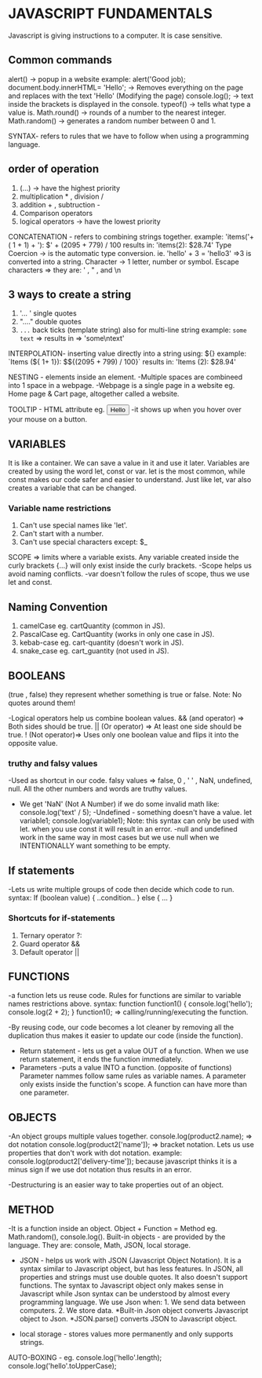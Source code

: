 # JAVASCRIPT FUNDAMENTALS #

Javascript is giving instructions to a computer.
It is case sensitive.

## Common commands ##

alert() -> popup in a website
    example: alert('Good job);
document.body.innerHTML= 'Hello'; -> Removes everything on the page and replaces with the text 'Hello'
   (Modifying the page)
console.log(); -> text inside the brackets is displayed in the console.
typeof() -> tells what type a value is.
Math.round() -> rounds of a number to the nearest integer.
Math.random() -> generates a random number between 0 and 1.

SYNTAX- refers to rules that we have to follow when using a programming language.

## order of operation ##

1. (...)        -> have the highest priority
2. multiplication * , division /
3. addition + , subtruction -
4. Comparison operators
5. logical operators  -> have the lowest priority

CONCATENATION - refers to combining strings together.
    example: 'items('+( 1 + 1) + '): $' + (2095 + 779) / 100
    results in: 'items(2): $28.74'
Type Coercion -> is the automatic type conversion.
    ie. 'hello' + 3 = 'hello3' =>3 is converted into a string.
Character -> 1 letter, number or symbol.
Escape characters => they are: \' , \" , and \n

## 3 ways to create a string ##

1. '... '  single quotes
2. "...."  double quotes
3. `...`   back ticks  (template string) also for multi-line string
    example: `some
              text`  => results in => 'some\ntext'

INTERPOLATION- inserting value directly into a string using: ${} 
    example: `Items (${ 1+ 1}): $${(2095 + 799) / 100}`
    results in: 'Items (2): $28.94'

NESTING - elements inside an element.
-Multiple spaces are combineed into 1 space in a webpage.
-Webpage is a single page in a website eg. Home page & Cart page, altogether called a website.

TOOLTIP - HTML attribute eg. 
    <button title="Good job!">Hello</button>
    -it shows up when you hover over your mouse on a button.

## VARIABLES ##

 It is like a container. We can save a value in it and use it later.
 Variables are created by using the word let, const or var.
 let is the most common, while const makes our code safer and easier to understand. Just like let, var also creates a variable that can be changed.

 ### Variable name restrictions ###

 1. Can't use special names like 'let'.
 2. Can't start with a number.
 3. Can't use special characters except: $_

SCOPE => limits where a variable exists. Any variable created inside the curly brackets {...} will only exist inside the curly brackets.
 -Scope helps us avoid naming conflicts.
 -var doesn't follow the rules of scope, thus we use let and const.

## Naming Convention ##

 1. camelCase eg. cartQuantity (common in JS).
 2. PascalCase eg. CartQuantity (works in only one case in JS).
 3. kebab-case eg. cart-quantity (doesn't work in JS).
 4. snake_case eg. cart_guantity (not used in JS).

## BOOLEANS ## 

 (true , false) they represent whether something is true or false. 
 Note: No quotes around them!

-Logical operators help us combine boolean values. 
 && (and operator) => Both sides should be true.
 || (Or operator) => At least one side should be true.
 ! (Not operator)=> Uses only one boolean value and flips it into the opposite value.

 ### truthy and falsy values ###

 -Used as shortcut in our code.
 falsy values  => false, 0 , ' ' , NaN, undefined, null.
 All the other numbers and words are truthy values.
 - We get 'NaN' (Not A Number) if we do some invalid math like: console.log('text' / 5);
  -Undefined - something doesn't have a value.
    let variable1;
    console.log(variable1);
 Note: this syntax can only be used with let. when you use const it will result in an error.
 -null and undefined work in the same way in most cases but we use null when we INTENTIONALLY want something to be empty.

## If statements ##

 -Lets us write multiple groups of code then decide which code to run.
 syntax:
    If (boolean value) {
        ..condition..
    } else {
        ...
    }
 
 ### Shortcuts for if-statements ###

 1. Ternary operator ?:
 2. Guard operator &&
 3. Default operator ||

## FUNCTIONS ##

 -a function lets us reuse code.
 Rules for functions are similar to variable names restrictions above.
 syntax:
    function function1() {
        console.log('hello');
        console.log(2 + 2);
    }
    function1();  => calling/running/executing the function.

 -By reusing code, our code becomes a lot cleaner by removing all the duplication thus makes it easier to update our code (inside the function).
 * Return statement - lets us get a value OUT of a function.
 When we use return statement, it ends the function immediately.
 * Parameters -puts a value INTO a function. (opposite of functions)
 Parameter nammes follow same rules as variable names.
 A parameter only exists inside the function's scope.
 A function can have more than one parameter.

## OBJECTS ##

 -An object groups multiple values together.
    console.log(product2.name);   => dot notation
    console.log(product2['name']); => bracket notation. Lets us use properties that don't work with dot notation.
        example: console.log(product2['delivery-time']);  because javascript thinks it is a minus sign if we use dot notation thus results in an error.

-Destructuring is an easier way to take properties out of an object.

## METHOD ##

 -It is a function inside an object.
 Object + Function = Method eg. Math.random(), console.log().
 Built-in objects - are provided by the language. They are: console, Math, JSON, local storage.

 * JSON - helps us work with JSON (Javascript Object Notation). It is a syntax similar to Javascript object, but has less features.
 In JSON, all properties and strings must use double quotes. It also doesn't support functions.
 The syntax to Javascript object only makes sense in Javascript while Json syntax can be understood by almost every programming language.
 We use Json when: 1. We send data between computers.
                   2. We store data.
 *Built-in Json object  converts Javascript object to Json.
 *JSON.parse() converts JSON to Javascript object.

 * local storage - stores values more permanently and only supports strings.

 AUTO-BOXING - eg. console.log('hello'.length);
                   console.log('hello'.toUpperCase);
